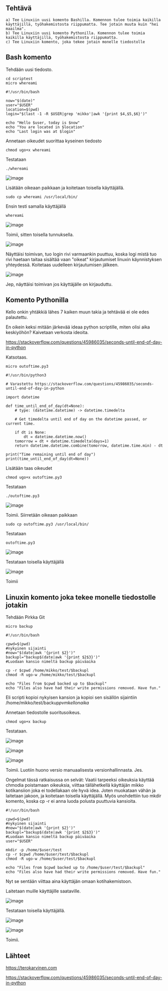 

## Tehtävä 
 
    a) Tee Linuxiin uusi komento Bashilla. Komennon tulee toimia kaikilla käyttäjillä, työhakemistosta riippumatta. Tee jotain muuta kuin "hei maailma".
    b) Tee Linuxiin uusi komento Pythonilla. Komennon tulee toimia kaikilla käyttäjillä, työhakemistosta riippumatta.
    c) Tee Linuxiin komento, joka tekee jotain monelle tiedostolle
    
## Bash komento

Tehdään uusi tiedosto.

    cd scriptest
    micro whereami
```
#!/usr/bin/bash

now="$(date)"
user="$USER"
location=$(pwd)
login="$(last -1 -R $USER|grep 'mikko'|awk '{print $4,$5,$6}')"

echo "Hello $user, today is $now"
echo "You are located in $location"
echo "Last login was at $login"
```

Annetaan oikeudet suorittaa kyseinen tiedosto

    chmod ugo+x whereami
				
Testataan

    ./whereami

![image](https://user-images.githubusercontent.com/122888695/224752971-c0d08319-4e3a-4a2a-904d-b9d52d47a342.png)

Lisätään oikeaan paikkaan ja koitetaan toisella käyttäjällä.

    sudo cp whereami /usr/local/bin/
    
Ensin testi samalla käyttäjällä
    
    whereami
    
![image](https://user-images.githubusercontent.com/122888695/224753461-5149a3e4-f5f2-4a28-97bb-4cd38bac011d.png)

Toimii, sitten toisella tunnuksella.

![image](https://user-images.githubusercontent.com/122888695/224754784-a0ecec06-f4fe-44aa-98f5-6c6acb55c70d.png)

Näyttäisi toimivan, tuo login rivi varmaankin puuttuu, koska logi mistä tuo rivi haetaan taitaa sisältää vaan "oikeat" kirjautumiset linuxin käynnistyksen yhteydessä. Koitetaas uudelleen kirjautumisen jälkeen.

![image](https://user-images.githubusercontent.com/122888695/224755136-4c88f9cf-4eec-4fa4-9723-3be7f81581d0.png)

Jep, näyttäisi toimivan jos käyttäjälle on kirjauduttu. 

## Komento Pythonilla

Kello onkin yhtäkkiä lähes 7 kaiken muun takia ja tehtävää ei ole edes palautettu.

En oikein keksi mitään järkevää ideaa python scriptille, miten olisi aika keskiyöhön? Kaivetaan verkosta ideoita.

https://stackoverflow.com/questions/45986035/seconds-until-end-of-day-in-python

Katsotaas.

    micro outoftime.py3
    
```
#!/usr/bin/python3

# Varastettu https://stackoverflow.com/questions/45986035/seconds-until-end-of-day-in-python

import datetime

def time_until_end_of_day(dt=None):
    # type: (datetime.datetime) -> datetime.timedelta
    
    # Get timedelta until end of day on the datetime passed, or current time.
    
    if dt is None:
        dt = datetime.datetime.now()
    tomorrow = dt + datetime.timedelta(days=1)
    return datetime.datetime.combine(tomorrow, datetime.time.min) - dt 
    
print("Time remaining until end of day")
print(time_until_end_of_day(dt=None))
```

Lisätään taas oikeudet

    chmod ugo+x outoftime.py3
    
Testataan

    ./outoftime.py3
    
![image](https://user-images.githubusercontent.com/122888695/224772073-d7e39d4c-689e-4029-8b07-5d732bfb57cb.png)


Toimii. Siirretään oikeaan paikkaan

    sudo cp outoftime.py3 /usr/local/bin/
    
Testataan

    outoftime.py3
    
![image](https://user-images.githubusercontent.com/122888695/224771975-7dc4fb26-5aa7-46d7-91a3-a191eb1e5c7c.png)

Testataan toisella käyttäjällä

![image](https://user-images.githubusercontent.com/122888695/224772188-eaa2be05-425b-4832-9bb6-c9607b9507e4.png)

Toimii

## Linuxin komento joka tekee monelle tiedostolle jotakin

Tehdään Pirkka Git

    micro backup
    
```
#!/usr/bin/bash

cpwd=$(pwd)
#nykyinen sijainti
#now="$(date|awk '{print $2}')"
backupl="backup$(date|awk '{print $2$3}')"
#Luodaan kansio nimeltä backup päiväaika

cp -r $cpwd /home/mikko/test/$backupl
chmod -R ugo-w /home/mikko/test/$backupl

echo "Files from $cpwd backed up to $backupl"
echo "Files also have had their write permissions removed. Have fun."
```

Eli scripti kopioi nykyisen kansion ja kopioi sen sisällön sijaintiin /home/mikko/test/backup*pvmkellonaika*

Annetaan tiedostolle suoritusoikeus. 

    chmod ugo+x backup
    
Testataan.

![image](https://user-images.githubusercontent.com/122888695/224798973-f3de7a48-c675-4e8c-89c7-38dc1d1072a6.png)

![image](https://user-images.githubusercontent.com/122888695/224799064-d29df20a-942b-472e-b7a4-0195a4baaa31.png)

![image](https://user-images.githubusercontent.com/122888695/224799530-79c02c36-f379-44a8-b020-9b361fdf2411.png)

Toimii. Luotiin huono versio manuaalisesta versionhallinnasta. Jes.

Ongelmat tässä ratkaisussa on selvät: Vaatii tarpeeksi oikeuksia käyttää chmodia poistamaan oikeuksia, viittaa tällähetkellä käyttäjän mikko kotikansiion joka ei todellakaan ole hyvä idea. Joten muokataan vähän ja laitetaan jakoon, ja koitetaan toisella käyttäjällä. Myös unohdettiin tuo mkdir komento, koska cp -r ei anna luoda polusta puuttuvia kansioita.

```
#!/usr/bin/bash

cpwd=$(pwd)
#nykyinen sijainti
#now="$(date|awk '{print $2}')"
backupl="backup$(date|awk '{print $2$3}')"
#Luodaan kansio nimeltä backup päiväaika
user="$USER"

mkdir -p /home/$user/test
cp -r $cpwd /home/$user/test/$backupl
chmod -R ugo-w /home/$user/test/$backupl

echo "Files from $cpwd backed up to /home/$user/test/$backupl"
echo "Files also have had their write permissions removed. Have fun."

```

Nyt se sentään viittaa aina käyttäjän omaan kotihakemistoon.

Laitetaan muille käyttäjille saataville.

![image](https://user-images.githubusercontent.com/122888695/224801024-e356301c-17fb-4f9f-b6a6-0982af8f7c52.png)

Testataan toisella käyttäjällä.

![image](https://user-images.githubusercontent.com/122888695/224804471-e678fbc5-c88d-4e2f-805b-0f7841d23722.png)

![image](https://user-images.githubusercontent.com/122888695/224804692-4017e2b1-35cc-4da7-a593-483f6e31121b.png)

Toimii.


## Lähteet

https://terokarvinen.com

https://stackoverflow.com/questions/45986035/seconds-until-end-of-day-in-python
